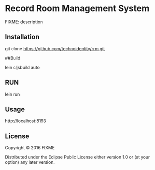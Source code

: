 # Record Room Management System

FIXME: description

## Installation

git clone https://github.com/technoidentity/rrm.git

##Build

lein cljsbuild auto

## RUN

lein run

## Usage

http://localhost:8193


## License

Copyright © 2016 FIXME

Distributed under the Eclipse Public License either version 1.0 or (at
your option) any later version.
